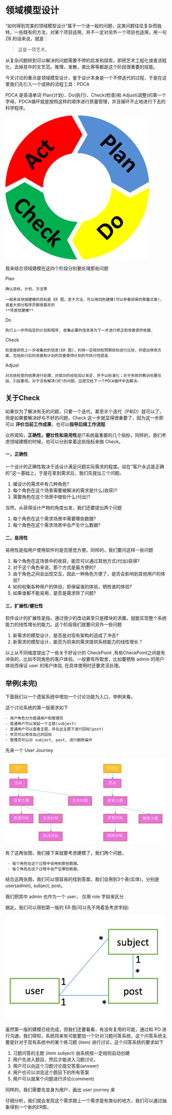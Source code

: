 领域模型设计
============

“如何得到完美的领域模型设计”属于一个谜一般的问题，这类问题往往复杂而独特，一些既有的方法，对某个项目适用，并不一定对另外一个项目也适用，用一句 ZB 的话来说，就是：

> 这是一项艺术。

从复杂问题转到可以解决的问题需要不停的启发和探索，即把艺术工程化或者流程化，去掉其中的文艺范。推理，发散，类比等等都是这个阶段很重要的技能。

今天讨论的重点是领域模型设计，鉴于设计本身是一个不停迭代的过程，于是在这里我们先引入一个成熟的流程工具：PDCA

PDCA 是英语单词 Plan(计划)、Do(执行)、Check(检查)和 Adjust(调整)的第一个字母，PDCA循环就是按照这样的顺序进行质量管理，并且循环不止地进行下去的科学程序。

![Alt text](./pdca.png)

我来结合领域建模在这四个阶段分别要处理那些问题

Plan

```
确认目标，计划，方法等

一般来说领域建模的目标是 ER 图，至于方法，可以用四色建模(可以参看徐昊的那篇文章)，或者大部分程序员都很喜欢的 
**凭感觉建模**
```

Do

```
执行上一步所指定的计划和程序, 收集必要的信息来为下一步进行修正和改善提供依据.
```

Check

```
检查是研究上一步收集到的信息(ER 图)，利用一定规则和预期目标进行比较，并提出修改方案，包括执行后的改善和计划的完善使得计划的可执行性提高
```

Adjust

```
对总结检查的结果进行处理，对成功的经验加以肯定，并予以标准化；对于失败的教训也要总结，引起重视。对于没有解决(好)的问题，应提交给下一个PDCA循环中去解决。
```

## 关于Check
如果仅为了解决有无的问题，只要一个迭代，甚至半个迭代（P和D）就可以了，但是如果要解决好与不好的问题，Check 这一步就显得很重要了，因为这一步即可以 **评价当前工作成果**，也可以**指导后续工作流程**

众所周知，**正确性，健壮性和易用性**是IT系统最重要的几个指标，同样的，我们考虑领域建模的时候，也可以分别拿着这些指标来做 Check。

#### 一，正确性

一个设计的正确性取决于该设计满足问题实际需求的程度。站在“客户永远是正确的”这一基础上，于是在拿到需求后，我们先提出三个问题。

1.	被设计的需求中有几种角色?
2.	每个角色在这个场景需要被解决的需求是什么(收获)?
3.	需要角色在这个场景中做些什么(付出)?

当然，从获得设计产物的角度出发，我们还要提出两个问题 

1. 每个角色在这个需求场景中需要哪些数据? 
2. 每个角色在这个需求场景中会产生什么数据?

#### 二，易用性

易用性是指用户使用软件时是否感觉方便。同样的，我们要问这样一些问题

1.	每个角色在这场景中的收获，能否可以通过其他方式(付出)获得?
2.	对于这个角色来说，那个方式是最方便的?
3.	由于角色之间会出现交互，因此一种角色方便了，是否会影响到其他用户的体验?
4.	如何权衡各种用户的体验，即保留谁的体验，牺牲谁的体验?
5.	如果谁都不能易用，是否是需求除了问题?

#### 三，扩展性/健壮性

软件设计的扩展性是指，通过很少的改动甚至只是模块的添置，就能实现整个系统能力的线性增长的能力。这个阶段我们就要问另外一些问题

1.	新需求的模型设计，是否是对现有架构的造成了冲击?
2.	新需求的模型设计，能否为将来的需求提供系统能力的线性增长？

以上从不同维度提出了一些关于好设计的 CheckPoint ,有些CheckPoint之间是有冲突的，比如不同角色的客户体验。一般要有所取舍，比如要牺牲 admin 的用户体验而保证 user 的用户体验, 在具体使用时还要灵活处理。

举例(未完)
----------

下面我们以一个遗留系统中增加一个讨论功能为入口，举例来看。

这个讨论系统的第一版需求如下 

```
- 用户角色分为普通用户和管理员 
- 普通用户可以发起一个主题(subject) 
- 普通用户可以查看主题，并在此主题下进行回帖(post) 
- 学员可以修改自己的回帖 
- 管理员可以对 subject, post, 进行删除操作
```

先来一个 User Journey

![Alt text](./uj01.png)

有了这两张图，我们接下来就要考虑建模了，我们两个问题， 

```
 - 每个角色在这个过程中会用到那些数据。 
 - 每个角色在这个过程中会产生哪些数据。
```

结合这两张图，我们可以很容易的找到答案，我们会用到3个表(实体)，分别是 user(admin), subject, post。

我们把其中 admin 也作为一个 user， 仅用 role 字段来区分

据此，我们可以得到第一版的 ER 图(可以先不用着急考虑字段)

![Alt text](./dm01.png)

虽然第一版的建模已经完成，但我们还要看看，有没有复用的可能，通过和 PO 进行沟通，我们得知，系统将来有可能要加一个针对习题问答系统，这个问答系统主要是针对于现有系统中的某个练习题 (item) 进行讨论，这个问答系统的要求如下

1.	习题问答的主题 (item subject) 由系统按一定规则自动创建
2.	用户先进入题目，然后才能进入习题讨论，
3.	用户可以向这个习题讨论提交答案(answer)
4.	用户也可以浏览这个题目下的所有答案
5.	用户可以就某个问题进行评论(comment)

同样的，我们需要先变身为用户，画出 user journey 来

仔细分析，我们就会发现这个需求跟上一个需求是有类似的地方，我们可以通过抽象得到一个新的ER图，
